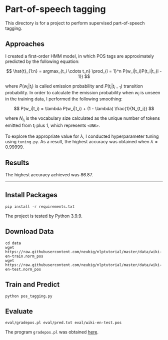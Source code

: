 # Part-of-speech tagging

This directory is for a project to perform supervised part-of-speech tagging.


## Approaches

I created a first-order HMM model, in which POS tags are approximately predicted by the following equation:

$$ \hat{t}_{1:n} = argmax_{t_i \cdots t_n} \prod_{i = 1}^n P(w_i|t_i)P(t_i|t_{i - 1}) $$

where $P(w_i|t_i)$ is called emission probability and $P(t_i|t_{i - 1})$ transition probability. In order to calculate the emission probability when $w_i$ is unseen in the training data, I performed the following smoothing:

$$ P(w_i|t_i) = \lambda P(w_i|t_i) + (1 - \lambda) \frac{1}{N_{t_i}} $$

where $N_{t_i}$ is the vocabulary size calculated as the unique number of tokens emitted from $t_i$ plus $1$, which represents `<UNK>`.

To explore the appropriate value for $\lambda$, I conducted hyperparameter tuning using `tuning.py`. As a result, the highest accuracy was obtained when $\lambda = 0.99999$.

## Results

The highest accuracy achieved was $86.87%$.


---


## Install Packages

```
pip install -r requirements.txt
```

The project is tested by Python 3.9.9.


## Download Data

```
cd data
wget https://raw.githubusercontent.com/neubig/nlptutorial/master/data/wiki-en-train.norm_pos
wget https://raw.githubusercontent.com/neubig/nlptutorial/master/data/wiki-en-test.norm_pos
```


## Train and Predict

```
python pos_tagging.py
```


## Evaluate

```
eval/gradepos.pl eval/pred.txt eval/wiki-en-test.pos
```

The program `gradepos.pl` was obtained [here](https://github.com/neubig/nlptutorial/tree/master/script).
